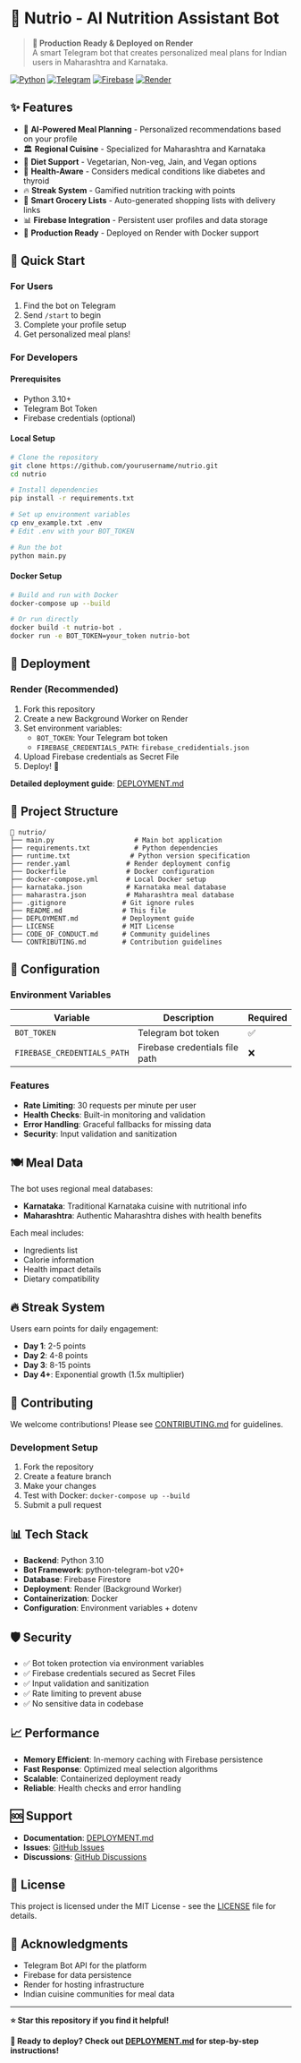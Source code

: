 # 🍎 Nutrio - AI Nutrition Assistant Bot

> **🚀 Production Ready & Deployed on Render**  
> A smart Telegram bot that creates personalized meal plans for Indian users in Maharashtra and Karnataka.

[![Python](https://img.shields.io/badge/Python-3.10-blue.svg)](https://www.python.org/)
[![Telegram](https://img.shields.io/badge/Telegram-Bot-blue.svg)](https://core.telegram.org/bots/)
[![Firebase](https://img.shields.io/badge/Firebase-Database-orange.svg)](https://firebase.google.com/)
[![Render](https://img.shields.io/badge/Render-Deployed-green.svg)](https://render.com/)

## ✨ Features

- 🤖 **AI-Powered Meal Planning** - Personalized recommendations based on your profile
- 🏛️ **Regional Cuisine** - Specialized for Maharashtra and Karnataka
- 🥬 **Diet Support** - Vegetarian, Non-veg, Jain, and Vegan options
- 🏥 **Health-Aware** - Considers medical conditions like diabetes and thyroid
- 🔥 **Streak System** - Gamified nutrition tracking with points
- 🛒 **Smart Grocery Lists** - Auto-generated shopping lists with delivery links
- 📊 **Firebase Integration** - Persistent user profiles and data storage
- 🚀 **Production Ready** - Deployed on Render with Docker support

## 🚀 Quick Start

### For Users
1. Find the bot on Telegram
2. Send `/start` to begin
3. Complete your profile setup
4. Get personalized meal plans!

### For Developers

#### Prerequisites
- Python 3.10+
- Telegram Bot Token
- Firebase credentials (optional)

#### Local Setup
```bash
# Clone the repository
git clone https://github.com/yourusername/nutrio.git
cd nutrio

# Install dependencies
pip install -r requirements.txt

# Set up environment variables
cp env_example.txt .env
# Edit .env with your BOT_TOKEN

# Run the bot
python main.py
```

#### Docker Setup
```bash
# Build and run with Docker
docker-compose up --build

# Or run directly
docker build -t nutrio-bot .
docker run -e BOT_TOKEN=your_token nutrio-bot
```

## 🚀 Deployment

### Render (Recommended)
1. Fork this repository
2. Create a new Background Worker on Render
3. Set environment variables:
   - `BOT_TOKEN`: Your Telegram bot token
   - `FIREBASE_CREDENTIALS_PATH`: `firebase_credidentials.json`
4. Upload Firebase credentials as Secret File
5. Deploy! 🎉

**Detailed deployment guide**: [DEPLOYMENT.md](DEPLOYMENT.md)

## 📁 Project Structure

```
📁 nutrio/
├── main.py                    # Main bot application
├── requirements.txt           # Python dependencies
├── runtime.txt               # Python version specification
├── render.yaml              # Render deployment config
├── Dockerfile               # Docker configuration
├── docker-compose.yml       # Local Docker setup
├── karnataka.json           # Karnataka meal database
├── maharastra.json          # Maharashtra meal database
├── .gitignore              # Git ignore rules
├── README.md               # This file
├── DEPLOYMENT.md           # Deployment guide
├── LICENSE                 # MIT License
├── CODE_OF_CONDUCT.md      # Community guidelines
└── CONTRIBUTING.md         # Contribution guidelines
```

## 🔧 Configuration

### Environment Variables
| Variable | Description | Required |
|----------|-------------|----------|
| `BOT_TOKEN` | Telegram bot token | ✅ |
| `FIREBASE_CREDENTIALS_PATH` | Firebase credentials file path | ❌ |

### Features
- **Rate Limiting**: 30 requests per minute per user
- **Health Checks**: Built-in monitoring and validation
- **Error Handling**: Graceful fallbacks for missing data
- **Security**: Input validation and sanitization

## 🍽️ Meal Data

The bot uses regional meal databases:
- **Karnataka**: Traditional Karnataka cuisine with nutritional info
- **Maharashtra**: Authentic Maharashtra dishes with health benefits

Each meal includes:
- Ingredients list
- Calorie information
- Health impact details
- Dietary compatibility

## 🔥 Streak System

Users earn points for daily engagement:
- **Day 1**: 2-5 points
- **Day 2**: 4-8 points  
- **Day 3**: 8-15 points
- **Day 4+**: Exponential growth (1.5x multiplier)

## 🤝 Contributing

We welcome contributions! Please see [CONTRIBUTING.md](CONTRIBUTING.md) for guidelines.

### Development Setup
1. Fork the repository
2. Create a feature branch
3. Make your changes
4. Test with Docker: `docker-compose up --build`
5. Submit a pull request

## 📊 Tech Stack

- **Backend**: Python 3.10
- **Bot Framework**: python-telegram-bot v20+
- **Database**: Firebase Firestore
- **Deployment**: Render (Background Worker)
- **Containerization**: Docker
- **Configuration**: Environment variables + dotenv

## 🛡️ Security

- ✅ Bot token protection via environment variables
- ✅ Firebase credentials secured as Secret Files
- ✅ Input validation and sanitization
- ✅ Rate limiting to prevent abuse
- ✅ No sensitive data in codebase

## 📈 Performance

- **Memory Efficient**: In-memory caching with Firebase persistence
- **Fast Response**: Optimized meal selection algorithms
- **Scalable**: Containerized deployment ready
- **Reliable**: Health checks and error handling

## 🆘 Support

- **Documentation**: [DEPLOYMENT.md](DEPLOYMENT.md)
- **Issues**: [GitHub Issues](https://github.com/yourusername/nutrio/issues)
- **Discussions**: [GitHub Discussions](https://github.com/yourusername/nutrio/discussions)

## 📄 License

This project is licensed under the MIT License - see the [LICENSE](LICENSE) file for details.

## 🙏 Acknowledgments

- Telegram Bot API for the platform
- Firebase for data persistence
- Render for hosting infrastructure
- Indian cuisine communities for meal data

---

**⭐ Star this repository if you find it helpful!**

**🤖 Ready to deploy? Check out [DEPLOYMENT.md](DEPLOYMENT.md) for step-by-step instructions!** 